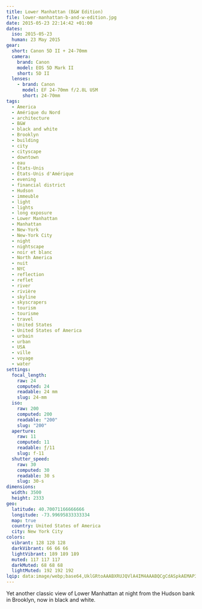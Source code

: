 ```yaml
---
title: Lower Manhattan (B&W Edition)
file: lower-manhattan-b-and-w-edition.jpg
date: 2015-05-23 22:14:42 +01:00
dates:
  iso: 2015-05-23
  human: 23 May 2015
gear:
  short: Canon 5D II + 24-70mm
  camera:
    brand: Canon
    model: EOS 5D Mark II
    short: 5D II
  lenses:
    - brand: Canon
      model: EF 24-70mm f/2.8L USM
      short: 24-70mm
tags:
  - America
  - Amérique du Nord
  - architecture
  - B&W
  - black and white
  - Brooklyn
  - building
  - city
  - cityscape
  - downtown
  - eau
  - États-Unis
  - États-Unis d'Amérique
  - evening
  - financial district
  - Hudson
  - immeuble
  - light
  - lights
  - long exposure
  - Lower Manhattan
  - Manhattan
  - New-York
  - New-York City
  - night
  - nightscape
  - noir et blanc
  - North America
  - nuit
  - NYC
  - reflection
  - reflet
  - river
  - rivière
  - skyline
  - skyscrapers
  - tourism
  - tourisme
  - travel
  - United States
  - United States of America
  - urbain
  - urban
  - USA
  - ville
  - voyage
  - water
settings:
  focal_length:
    raw: 24
    computed: 24
    readable: 24 mm
    slug: 24-mm
  iso:
    raw: 200
    computed: 200
    readable: "200"
    slug: "200"
  aperture:
    raw: 11
    computed: 11
    readable: ƒ/11
    slug: f-11
  shutter_speed:
    raw: 30
    computed: 30
    readable: 30 s
    slug: 30-s
dimensions:
  width: 3500
  height: 2333
geo:
  latitude: 40.70071166666666
  longitude: -73.99695833333334
  map: true
  country: United States of America
  city: New York City
colors:
  vibrant: 128 128 128
  darkVibrant: 66 66 66
  lightVibrant: 189 189 189
  muted: 117 117 117
  darkMuted: 68 68 68
  lightMuted: 192 192 192
lqip: data:image/webp;base64,UklGRtoAAABXRUJQVlA4IM4AAABQCgCdASpkAEMAP3Gqwlo0v6ekL5h6O/AuCWkADvu/+9O0tnMG23IqSeCYQMyiBQawTj4Ce00IQjfEaXuP/SkMbK7+coTUhyYsLMsO2JXLipkjLnZEo+8YIgEAAP7q4hYFklbxFXnGGsp8/jPs5mpwH0NIvdjVxB5oIkFi/0SMdc/YfZuNWsJj+2dkOCjitgaycRFDM56AiirCpASDdde7IHVahKiAuvIONonJLpG8ZLG+iqYkBYoKE2YdZloBWnetfw30GyR3ITbVMAAAAA==
---
```


Yet another classic view of Lower Manhattan at night from the Hudson bank in Brooklyn, now in black and white.
